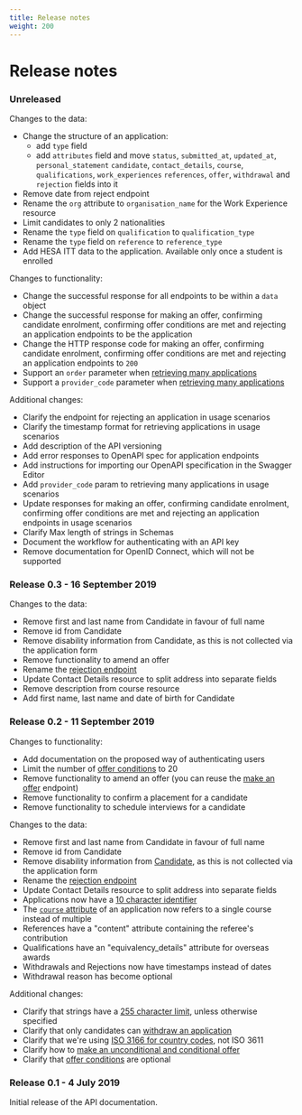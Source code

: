 ```yaml
---
title: Release notes
weight: 200
---
```


# Release notes

### Unreleased

Changes to the data:

- Change the structure of an application:
  - add `type` field
  - add `attributes` field and move `status`, `submitted_at`, `updated_at`, `personal_statement`
    `candidate`, `contact_details`, `course`, `qualifications`, `work_experiences`
    `references`, `offer`, `withdrawal` and `rejection` fields into it
- Remove date from reject endpoint
- Rename the `org` attribute to `organisation_name` for the Work Experience resource
- Limit candidates to only 2 nationalities
- Rename the `type` field on `qualification` to `qualification_type`
- Rename the `type` field on `reference` to `reference_type`
- Add HESA ITT data to the application. Available only once a student is enrolled

Changes to functionality:

- Change the successful response for all endpoints to be within a `data` object
- Change the successful response for making an offer, confirming candidate enrolment,
  confirming offer conditions are met and rejecting an application endpoints to be
  the application
- Change the HTTP response code for making an offer, confirming candidate enrolment,
  confirming offer conditions are met and rejecting an application endpoints to `200`
- Support an `order` parameter when [retrieving many applications](/retrieve-many-applications)
- Support a `provider_code` parameter when [retrieving many applications](/retrieve-many-applications)

Additional changes:

- Clarify the endpoint for rejecting an application in usage scenarios
- Clarify the timestamp format for retrieving applications in usage scenarios
- Add description of the API versioning
- Add error responses to OpenAPI spec for application endpoints
- Add instructions for importing our OpenAPI specification in the Swagger Editor
- Add `provider_code` param to retrieving many applications in usage scenarios
- Update responses for making an offer, confirming candidate enrolment,
  confirming offer conditions are met and rejecting an application endpoints in usage scenarios
- Clarify Max length of strings in Schemas
- Document the workflow for authenticating with an API key
- Remove documentation for OpenID Connect, which will not be supported

### Release 0.3 - 16 September 2019

Changes to the data:

- Remove first and last name from Candidate in favour of full name
- Remove id from Candidate
- Remove disability information from Candidate, as this is not collected via the application form
- Remove functionality to amend an offer
- Rename the [rejection endpoint](/reject-an-application)
- Update Contact Details resource to split address into separate fields
- Remove description from course resource
- Add first name, last name and date of birth for Candidate

### Release 0.2 - 11 September 2019

Changes to functionality:

- Add documentation on the proposed way of authenticating users
- Limit the number of [offer conditions](/make-an-offer/#attributes) to 20
- Remove functionality to amend an offer (you can reuse the [make an offer](/make-an-offer/) endpoint)
- Remove functionality to confirm a placement for a candidate
- Remove functionality to schedule interviews for a candidate

Changes to the data:

- Remove first and last name from Candidate in favour of full name
- Remove id from Candidate
- Remove disability information from [Candidate](/resources-and-their-attributes/#candidate), as this is not collected via the application form
- Rename the [rejection endpoint](/reject-an-application)
- Update Contact Details resource to split address into separate fields
- Applications now have a [10 character identifier](/resources-and-their-attributes/#application)
- The [`course` attribute](/retrieve-a-single-application) of an application now refers to a single course instead of multiple
- References have a "content" attribute containing the referee's contribution
- Qualifications have an "equivalency_details" attribute for overseas awards
- Withdrawals and Rejections now have timestamps instead of dates
- Withdrawal reason has become optional

Additional changes:

- Clarify that strings have a [255 character limit](/resources-and-their-attributes/#strings), unless otherwise specified
- Clarify that only candidates can [withdraw an application](/resources-and-their-attributes/#withdrawal)
- Clarify that we're using [ISO 3166 for country codes](/#codes-and-reference-data), not ISO 3611
- Clarify how to [make an unconditional and conditional offer](/make-an-offer)
- Clarify that [offer conditions](/make-an-offer/#attributes) are optional

### Release 0.1 - 4 July 2019

Initial release of the API documentation.
